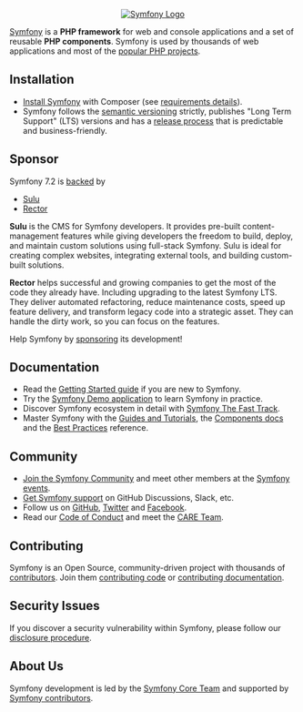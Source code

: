 <p align="center"><a href="https://symfony.com" target="_blank">
    <img src="https://symfony.com/logos/symfony_dynamic_01.svg" alt="Symfony Logo">
</a></p>

[Symfony][1] is a **PHP framework** for web and console applications and a set
of reusable **PHP components**. Symfony is used by thousands of web
applications and most of the [popular PHP projects][2].

Installation
------------

* [Install Symfony][4] with Composer (see [requirements details][3]).
* Symfony follows the [semantic versioning][5] strictly, publishes "Long Term
  Support" (LTS) versions and has a [release process][6] that is predictable and
  business-friendly.

Sponsor
-------

Symfony 7.2 is [backed][27] by
- [Sulu][29]
- [Rector][30]

**Sulu** is the CMS for Symfony developers. It provides pre-built content-management
features while giving developers the freedom to build, deploy, and maintain custom
solutions using full-stack Symfony. Sulu is ideal for creating complex websites,
integrating external tools, and building custom-built solutions.

**Rector** helps successful and growing companies to get the most of the code
they already have. Including upgrading to the latest Symfony LTS. They deliver
automated refactoring, reduce maintenance costs, speed up feature delivery, and
transform legacy code into a strategic asset. They can handle the dirty work,
so you can focus on the features.

Help Symfony by [sponsoring][28] its development!

Documentation
-------------

* Read the [Getting Started guide][7] if you are new to Symfony.
* Try the [Symfony Demo application][23] to learn Symfony in practice.
* Discover Symfony ecosystem in detail with [Symfony The Fast Track][26].
* Master Symfony with the [Guides and Tutorials][8], the [Components docs][9]
  and the [Best Practices][10] reference.

Community
---------

* [Join the Symfony Community][11] and meet other members at the [Symfony events][12].
* [Get Symfony support][13] on GitHub Discussions, Slack, etc.
* Follow us on [GitHub][14], [Twitter][15] and [Facebook][16].
* Read our [Code of Conduct][24] and meet the [CARE Team][25].

Contributing
------------

Symfony is an Open Source, community-driven project with thousands of
[contributors][19]. Join them [contributing code][17] or [contributing documentation][18].

Security Issues
---------------

If you discover a security vulnerability within Symfony, please follow our
[disclosure procedure][20].

About Us
--------

Symfony development is led by the [Symfony Core Team][22]
and supported by [Symfony contributors][19].

[1]: https://symfony.com
[2]: https://symfony.com/projects
[3]: https://symfony.com/doc/current/reference/requirements.html
[4]: https://symfony.com/doc/current/setup.html
[5]: https://semver.org
[6]: https://symfony.com/doc/current/contributing/community/releases.html
[7]: https://symfony.com/doc/current/page_creation.html
[8]: https://symfony.com/doc/current/index.html
[9]: https://symfony.com/doc/current/components/index.html
[10]: https://symfony.com/doc/current/best_practices/index.html
[11]: https://symfony.com/community
[12]: https://symfony.com/events/
[13]: https://symfony.com/support
[14]: https://github.com/symfony
[15]: https://twitter.com/symfony
[16]: https://www.facebook.com/SymfonyFramework/
[17]: https://symfony.com/doc/current/contributing/code/index.html
[18]: https://symfony.com/doc/current/contributing/documentation/index.html
[19]: https://symfony.com/contributors
[20]: https://symfony.com/security
[22]: https://symfony.com/doc/current/contributing/code/core_team.html
[23]: https://github.com/symfony/symfony-demo
[24]: https://symfony.com/coc
[25]: https://symfony.com/doc/current/contributing/code_of_conduct/care_team.html
[26]: https://symfony.com/book
[27]: https://symfony.com/backers
[28]: https://symfony.com/sponsor
[29]: https://sulu.io
[30]: https://getrector.com
